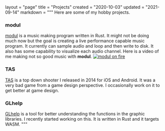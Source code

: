 layout = "page"
title = "Projects"
created = "2020-10-03"
updated = "2021-09-14"
markdown = """
Here are some of my hobby projects.
### modul
[modul](https://github.com/zehreken/modul) is a music making program written in Rust. It might not be doing much now but the goal is creating a live performance capable music program. It currently can sample audio and loop and then write to disk. It also has some capability to visualize each audio channel.
Here is a video of me making not so good music with **modul**.
[![modul on fire](https://img.youtube.com/vi/PIvr7XJBxGs/0.jpg)](https://www.youtube.com/watch?v=PIvr7XJBxGs)

### TAS
[TAS](https://mogze.itch.io/tas) is a top down shooter I released in 2014 for iOS and Android. It was a very bad game from a game design perspective. I occasionally work on it to get better at game design.

### GLhelp
[GLhelp](https://lab.guchanalkan.com/glhelp) is a tool for better understanding the functions in the graphic libraries. I recently started working on this. It is written in Rust and it targets WASM.
"""